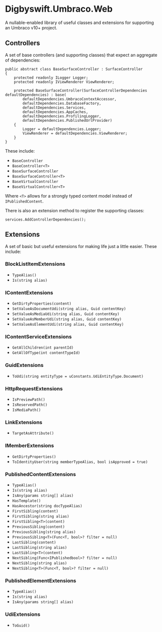 # Digbyswift.Umbraco.Web

A nullable-enabled library of useful classes and extensions for supporting an Umbraco v10+ project.

## Controllers

A set of base controllers (and supporting classes) that expect an aggregate of dependencies:

```
public abstract class BaseSurfaceController : SurfaceController
{
    protected readonly ILogger Logger;
    protected readonly IViewRenderer ViewRenderer;

    protected BaseSurfaceController(SurfaceControllerDependencies defaultDependencies) : base(
        defaultDependencies.UmbracoContextAccessor,
        defaultDependencies.DatabaseFactory,
        defaultDependencies.Services,
        defaultDependencies.AppCaches,
        defaultDependencies.ProfilingLogger,
        defaultDependencies.PublishedUrlProvider)
    {
        Logger = defaultDependencies.Logger;
        ViewRenderer = defaultDependencies.ViewRenderer;
    }
}
```

These include: 

 - `BaseController`
 - `BaseController<T>`
 - `BaseSurfaceController`
 - `BaseSurfaceController<T>`
 - `BaseVirtualController`
 - `BaseVirtualController<T>`

Where `<T>` allows for a strongly typed content model instead of `IPublishedContent`.

There is also an extension method to register the supporting classes:

```
services.AddControllerDependencies();
```

## Extensions

A set of basic but useful extensions for making life just a little easier. These include:

### BlockListItemExtensions
  - `TypeAlias()`
  - `Is(string alias)`

### IContentExtensions
  - `GetDirtyProperties(content)`
  - `SetValueAsDocumentUdi(string alias, Guid contentKey)`
  - `SetValueAsMediaUdi(string alias, Guid contentKey)`
  - `SetValueAsMemberUdi(string alias, Guid contentKey)`
  - `SetValueAsElementUdi(string alias, Guid contentKey)`

### IContentServiceExtensions
  - `GetAllChildren(int parentId)`
  - `GetAllOfType(int contentTypeId)`

### GuidExtensions
  - `ToUdi(string entityType = uConstants.UdiEntityType.Document)`

### HttpRequestExtensions
  - `IsPreviewPath()`
  - `IsReservedPath()`
  - `IsMediaPath()`

### LinkExtensions
  - `TargetAsAttribute()`

### IMemberExtensions
  - `GetDirtyProperties()`
  - `ToIdentityUser(string memberTypeAlias, bool isApproved = true)`

 ### PublishedContentExtensions
  - `TypeAlias()`
  - `Is(string alias)`
  - `IsAny(params string[] alias)`
  - `HasTemplate()`
  - `HasAncestor(string docTypeAlias)`
  - `FirstSibling(content)`
  - `FirstSibling(string alias)`
  - `FirstSibling<T>(content)`
  - `PreviousSibling(content)`
  - `PreviousSibling(string alias)`
  - `PreviousSibling<T>(Func<T, bool>? filter = null)`
  - `LastSibling(content)`
  - `LastSibling(string alias)`
  - `LastSibling<T>(content)`
  - `NextSibling(Func<IPublishedbool>? filter = null)`
  - `NextSibling(string alias)`
  - `NextSibling<T>(Func<T, bool>? filter = null)`

### PublishedElementExtensions
 - `TypeAlias()`
 - `Is(string alias)`
 - `IsAny(params string[] alias)`

### UdiExtensions
 - `ToGuid()`
